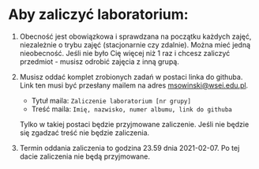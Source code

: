 # Aby zaliczyć laboratorium:

1. Obecność jest obowiązkowa i sprawdzana na początku każdych zajęć, niezależnie o trybu zajęć (stacjonarnie czy zdalnie). Można mieć jedną nieobecność. Jeśli nie było Cię więcej niż 1 raz i chcesz zaliczyć przedmiot - musisz odrobić zajęcia z inną grupą.

2. Musisz oddać komplet zrobionych zadań w postaci linka do githuba. Link ten musi być przesłany mailem na adres msowinski@wsei.edu.pl. 
    - Tytuł maila: 
        `Zaliczenie laboratorium [nr grupy]`
    - Treść maila:
        `Imię, nazwisko, numer albumu, link do githuba`

    Tylko w takiej postaci będzie przyjmowane zaliczenie. Jeśli nie będzie się zgadzać treść nie będzie zaliczenia.

3. Termin oddania zaliczenia to godzina 23.59 dnia 2021-02-07. Po tej dacie zaliczenia nie będą przyjmowane.